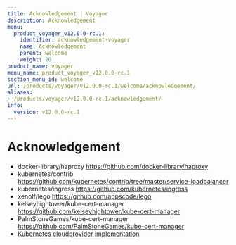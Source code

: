 ```yaml
---
title: Acknowledgement | Voyager
description: Acknowledgement
menu:
  product_voyager_v12.0.0-rc.1:
    identifier: acknowledgement-voyager
    name: Acknowledgement
    parent: welcome
    weight: 20
product_name: voyager
menu_name: product_voyager_v12.0.0-rc.1
section_menu_id: welcome
url: /products/voyager/v12.0.0-rc.1/welcome/acknowledgement/
aliases:
- /products/voyager/v12.0.0-rc.1/acknowledgement/
info:
  version: v12.0.0-rc.1
---
```


# Acknowledgement

 - docker-library/haproxy https://github.com/docker-library/haproxy
 - kubernetes/contrib https://github.com/kubernetes/contrib/tree/master/service-loadbalancer
 - kubernetes/ingress https://github.com/kubernetes/ingress
 - xenolf/lego https://github.com/appscode/lego
 - kelseyhightower/kube-cert-manager https://github.com/kelseyhightower/kube-cert-manager
 - PalmStoneGames/kube-cert-manager https://github.com/PalmStoneGames/kube-cert-manager
 - [Kubernetes cloudprovider implementation](https://github.com/kubernetes/kubernetes/tree/master/pkg/cloudprovider)
